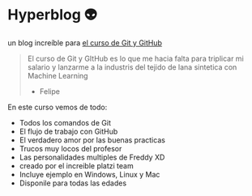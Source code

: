# Hyperblog 👽
un blog increíble para [el curso de Git y GitHub](http://https://github.com/FelipeArdila10/hyperblog "el curso de Git y GitHub")
>El curso de Git y GItHub es lo que me hacia falta para triplicar mi salario y lanzarme a la industris del tejido de lana sintetica con Machine Learning
> - Felipe

En este curso vemos de todo:
* Todos los comandos de Git
* El flujo de trabajo con GitHub
* El verdadero amor por las buenas practicas
* Trucos muy locos del profesor
* Las personalidades multiples de Freddy XD
* creado por el increible platzi team
* Incluye ejemplo en Windows, Linux y Mac
* Disponile para todas las edades
